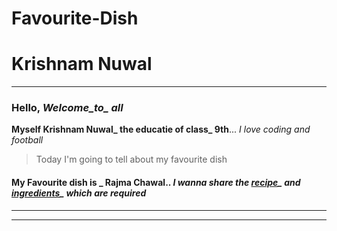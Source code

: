# Favourite-Dish

# Krishnam Nuwal
---
 ### Hello, *Welcome_to_ all*
 
 **Myself Krishnam Nuwal_ the educatie of class_ 9th**... *I love coding and football*
 
> Today I'm going to tell about my favourite dish
 
 #### **My Favourite dish is _ Rajma Chawal**..  *I wanna share the [recipe](https://krishnamnuwal.github.io/Favourite-Dish/recipie)_ and [ingredients]()_ which are required*
 ---
 ---
